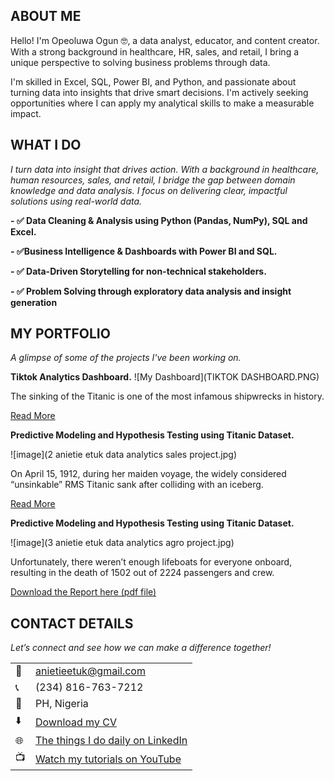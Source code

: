 <!--Section 1: Introduce your self-->
## ABOUT ME

Hello! I'm Opeoluwa Ogun 🤓, a data analyst, educator, and content creator. With a strong background in healthcare, HR, sales, and retail, I bring a unique perspective to solving business problems through data.

I'm skilled in Excel, SQL, Power BI, and Python, and passionate about turning data into insights that drive smart decisions. I'm actively seeking opportunities where I can apply my analytical skills to make a measurable impact.


<!--Mention your top/relevant skills here - core and soft skills-->
## WHAT I DO

*I turn data into insight that drives action.*
*With a background in healthcare, human resources, sales, and retail, I bridge the gap between domain knowledge and data analysis. I focus on delivering clear, impactful solutions using real-world data.*

**- ✅ Data Cleaning & Analysis using Python (Pandas, NumPy), SQL and Excel.**

**- ✅Business Intelligence & Dashboards with Power BI and SQL.**

**- ✅ Data-Driven Storytelling for non-technical stakeholders.**

**- ✅ Problem Solving through exploratory data analysis and insight generation**


<!--Section 2: List 3-4 key projects-->
## MY PORTFOLIO 

*A glimpse of some of the projects I've been working on.*

**Tiktok Analytics Dashboard.**
![My Dashboard](TIKTOK DASHBOARD.PNG)



The sinking of the Titanic is one of the most infamous shipwrecks in history.


[Read More](https://www.linkedin.com/pulse/predictive-modeling-hypothesis-testing-using-titanic-dataset-anietie/)

**Predictive Modeling and Hypothesis Testing using Titanic Dataset.**

![image](2 anietie etuk data analytics sales project.jpg)

On April 15, 1912, during her maiden voyage, the widely considered “unsinkable” RMS Titanic sank after colliding with an iceberg. 

[Read More](https://www.linkedin.com/pulse/predictive-modeling-hypothesis-testing-using-titanic-dataset-anietie/)

**Predictive Modeling and Hypothesis Testing using Titanic Dataset.**

![image](3 anietie etuk data analytics agro project.jpg)

Unfortunately, there weren’t enough lifeboats for everyone onboard, resulting in the death of 1502 out of 2224 passengers and crew. 

<a href="17 How to Present Data to Executives by Anietie Etuk.pdf">Download the Report here (pdf file)</a>


## CONTACT DETAILS

*Let’s connect and see how we can make a difference together!*
<table>
  <tbody>
    <tr>
      <td>📧</td>
      <td><a href="mailto:anietieetuk@gmail.com">anietieetuk@gmail.com</a></td>
    </tr>
    <tr>
      <td>📞</td>
      <td>(234) 816-763-7212</td>
    </tr>
    <tr>
      <td>📍</td>
      <td>PH, Nigeria</td>
    </tr>
    <tr>
      <td>⬇️</td>
      <td><a href="https://etuk123456.github.io/portfolio1/docs/Profile.pdf">Download my CV</a></td>
    </tr>
    <tr>
      <td>🌐</td>
      <td><a href="https://linkedin.com/in/etukanietie">The things I do daily on LinkedIn</a></td>
    </tr>
    <tr>
      <td>📺</td>
      <td><a href="https://www.youtube.com/@LearnwithEtuk">Watch my tutorials on YouTube</a></td>
    </tr>
  </tbody>
</table>
